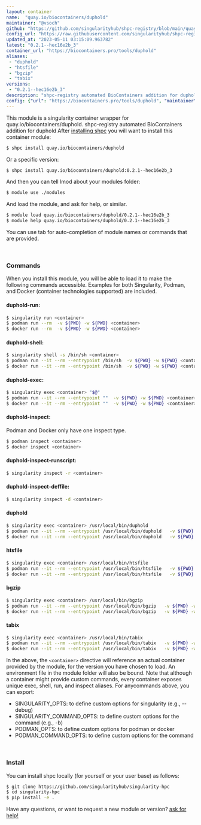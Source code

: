 ```yaml
---
layout: container
name:  "quay.io/biocontainers/duphold"
maintainer: "@vsoch"
github: "https://github.com/singularityhub/shpc-registry/blob/main/quay.io/biocontainers/duphold/container.yaml"
config_url: "https://raw.githubusercontent.com/singularityhub/shpc-registry/main/quay.io/biocontainers/duphold/container.yaml"
updated_at: "2023-05-11 03:15:09.963782"
latest: "0.2.1--hec16e2b_3"
container_url: "https://biocontainers.pro/tools/duphold"
aliases:
 - "duphold"
 - "htsfile"
 - "bgzip"
 - "tabix"
versions:
 - "0.2.1--hec16e2b_3"
description: "shpc-registry automated BioContainers addition for duphold"
config: {"url": "https://biocontainers.pro/tools/duphold", "maintainer": "@vsoch", "description": "shpc-registry automated BioContainers addition for duphold", "latest": {"0.2.1--hec16e2b_3": "sha256:b7b1e1ae83345ba8528d54fba19127aab0e9fda166e3d7a7c19da6d951d99237"}, "tags": {"0.2.1--hec16e2b_3": "sha256:b7b1e1ae83345ba8528d54fba19127aab0e9fda166e3d7a7c19da6d951d99237"}, "docker": "quay.io/biocontainers/duphold", "aliases": {"duphold": "/usr/local/bin/duphold", "htsfile": "/usr/local/bin/htsfile", "bgzip": "/usr/local/bin/bgzip", "tabix": "/usr/local/bin/tabix"}}
---
```


This module is a singularity container wrapper for quay.io/biocontainers/duphold.
shpc-registry automated BioContainers addition for duphold
After [installing shpc](#install) you will want to install this container module:


```bash
$ shpc install quay.io/biocontainers/duphold
```

Or a specific version:

```bash
$ shpc install quay.io/biocontainers/duphold:0.2.1--hec16e2b_3
```

And then you can tell lmod about your modules folder:

```bash
$ module use ./modules
```

And load the module, and ask for help, or similar.

```bash
$ module load quay.io/biocontainers/duphold/0.2.1--hec16e2b_3
$ module help quay.io/biocontainers/duphold/0.2.1--hec16e2b_3
```

You can use tab for auto-completion of module names or commands that are provided.

<br>

### Commands

When you install this module, you will be able to load it to make the following commands accessible.
Examples for both Singularity, Podman, and Docker (container technologies supported) are included.

#### duphold-run:

```bash
$ singularity run <container>
$ podman run --rm  -v ${PWD} -w ${PWD} <container>
$ docker run --rm  -v ${PWD} -w ${PWD} <container>
```

#### duphold-shell:

```bash
$ singularity shell -s /bin/sh <container>
$ podman run --it --rm --entrypoint /bin/sh  -v ${PWD} -w ${PWD} <container>
$ docker run --it --rm --entrypoint /bin/sh  -v ${PWD} -w ${PWD} <container>
```

#### duphold-exec:

```bash
$ singularity exec <container> "$@"
$ podman run --it --rm --entrypoint ""  -v ${PWD} -w ${PWD} <container> "$@"
$ docker run --it --rm --entrypoint ""  -v ${PWD} -w ${PWD} <container> "$@"
```

#### duphold-inspect:

Podman and Docker only have one inspect type.

```bash
$ podman inspect <container>
$ docker inspect <container>
```

#### duphold-inspect-runscript:

```bash
$ singularity inspect -r <container>
```

#### duphold-inspect-deffile:

```bash
$ singularity inspect -d <container>
```


#### duphold

```bash
$ singularity exec <container> /usr/local/bin/duphold
$ podman run --it --rm --entrypoint /usr/local/bin/duphold   -v ${PWD} -w ${PWD} <container> -c " $@"
$ docker run --it --rm --entrypoint /usr/local/bin/duphold   -v ${PWD} -w ${PWD} <container> -c " $@"
```


#### htsfile

```bash
$ singularity exec <container> /usr/local/bin/htsfile
$ podman run --it --rm --entrypoint /usr/local/bin/htsfile   -v ${PWD} -w ${PWD} <container> -c " $@"
$ docker run --it --rm --entrypoint /usr/local/bin/htsfile   -v ${PWD} -w ${PWD} <container> -c " $@"
```


#### bgzip

```bash
$ singularity exec <container> /usr/local/bin/bgzip
$ podman run --it --rm --entrypoint /usr/local/bin/bgzip   -v ${PWD} -w ${PWD} <container> -c " $@"
$ docker run --it --rm --entrypoint /usr/local/bin/bgzip   -v ${PWD} -w ${PWD} <container> -c " $@"
```


#### tabix

```bash
$ singularity exec <container> /usr/local/bin/tabix
$ podman run --it --rm --entrypoint /usr/local/bin/tabix   -v ${PWD} -w ${PWD} <container> -c " $@"
$ docker run --it --rm --entrypoint /usr/local/bin/tabix   -v ${PWD} -w ${PWD} <container> -c " $@"
```



In the above, the `<container>` directive will reference an actual container provided
by the module, for the version you have chosen to load. An environment file in the
module folder will also be bound. Note that although a container
might provide custom commands, every container exposes unique exec, shell, run, and
inspect aliases. For anycommands above, you can export:

 - SINGULARITY_OPTS: to define custom options for singularity (e.g., --debug)
 - SINGULARITY_COMMAND_OPTS: to define custom options for the command (e.g., -b)
 - PODMAN_OPTS: to define custom options for podman or docker
 - PODMAN_COMMAND_OPTS: to define custom options for the command

<br>

### Install

You can install shpc locally (for yourself or your user base) as follows:

```bash
$ git clone https://github.com/singularityhub/singularity-hpc
$ cd singularity-hpc
$ pip install -e .
```

Have any questions, or want to request a new module or version? [ask for help!](https://github.com/singularityhub/singularity-hpc/issues)